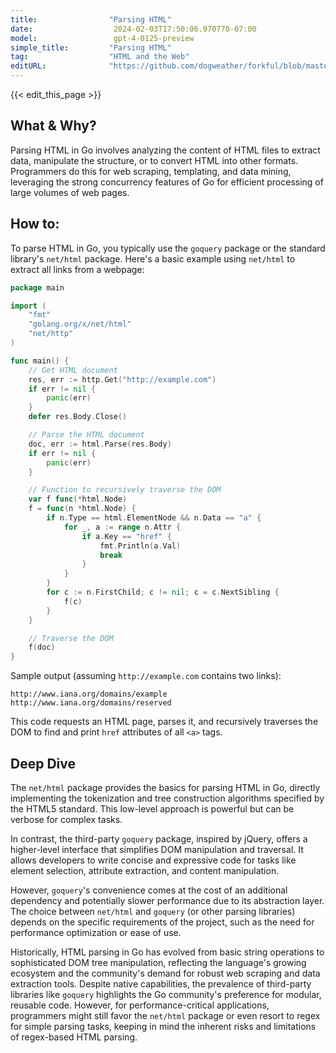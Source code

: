 ```yaml
---
title:                "Parsing HTML"
date:                  2024-02-03T17:50:06.970770-07:00
model:                 gpt-4-0125-preview
simple_title:         "Parsing HTML"
tag:                  "HTML and the Web"
editURL:              "https://github.com/dogweather/forkful/blob/master/content/en/go/parsing-html.md"
---
```


{{< edit_this_page >}}

## What & Why?

Parsing HTML in Go involves analyzing the content of HTML files to extract data, manipulate the structure, or to convert HTML into other formats. Programmers do this for web scraping, templating, and data mining, leveraging the strong concurrency features of Go for efficient processing of large volumes of web pages.

## How to:

To parse HTML in Go, you typically use the `goquery` package or the standard library's `net/html` package. Here's a basic example using `net/html` to extract all links from a webpage:

```go
package main

import (
    "fmt"
    "golang.org/x/net/html"
    "net/http"
)

func main() {
    // Get HTML document
    res, err := http.Get("http://example.com")
    if err != nil {
        panic(err)
    }
    defer res.Body.Close()

    // Parse the HTML document
    doc, err := html.Parse(res.Body)
    if err != nil {
        panic(err)
    }

    // Function to recursively traverse the DOM
    var f func(*html.Node)
    f = func(n *html.Node) {
        if n.Type == html.ElementNode && n.Data == "a" {
            for _, a := range n.Attr {
                if a.Key == "href" {
                    fmt.Println(a.Val)
                    break
                }
            }
        }
        for c := n.FirstChild; c != nil; c = c.NextSibling {
            f(c)
        }
    }

    // Traverse the DOM
    f(doc)
}
```

Sample output (assuming `http://example.com` contains two links):

```
http://www.iana.org/domains/example
http://www.iana.org/domains/reserved
```

This code requests an HTML page, parses it, and recursively traverses the DOM to find and print `href` attributes of all `<a>` tags.

## Deep Dive

The `net/html` package provides the basics for parsing HTML in Go, directly implementing the tokenization and tree construction algorithms specified by the HTML5 standard. This low-level approach is powerful but can be verbose for complex tasks. 

In contrast, the third-party `goquery` package, inspired by jQuery, offers a higher-level interface that simplifies DOM manipulation and traversal. It allows developers to write concise and expressive code for tasks like element selection, attribute extraction, and content manipulation. 

However, `goquery`'s convenience comes at the cost of an additional dependency and potentially slower performance due to its abstraction layer. The choice between `net/html` and `goquery` (or other parsing libraries) depends on the specific requirements of the project, such as the need for performance optimization or ease of use.

Historically, HTML parsing in Go has evolved from basic string operations to sophisticated DOM tree manipulation, reflecting the language's growing ecosystem and the community's demand for robust web scraping and data extraction tools. Despite native capabilities, the prevalence of third-party libraries like `goquery` highlights the Go community's preference for modular, reusable code. However, for performance-critical applications, programmers might still favor the `net/html` package or even resort to regex for simple parsing tasks, keeping in mind the inherent risks and limitations of regex-based HTML parsing.
